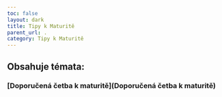 ```yaml
---
toc: false
layout: dark
title: Tipy k Maturitě 
parent_url: . 
category: Tipy k Maturitě 
---
```


## Obsahuje témata: 

### [Doporučená četba k maturitě](Doporučená četba k maturitě) 
